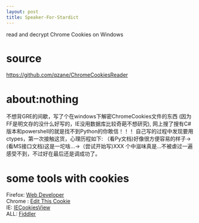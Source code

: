 ```yaml
---
layout: post
title: Speaker-For-Stardict
---
```

read and decrypt Chrome Cookies on Windows

# source
https://github.com/qzane/ChromeCookiesReader

# about:nothing
不想背GRE的间歇，写了个在windows下解密ChromeCookies文件的东西
(因为FF是明文存的没什么好写的，IE没用数据库比较奇葩不想研究), 
网上搜了搜有C#版本和powershell的就是找不到Python的你敢信！！！
自己写的过程中发现要用ctypes，第一次接触这货，心理历程如下:
（看Py文档)好像很方便容易的样子->(看MS接口文档)这是一坨啥...->（尝试开始写)XXX
个中滋味真是...不被虐过一遍感受不到，不过好在最后还是调成功了。

# some tools with cookies
Firefox: [Web Developer](https://addons.mozilla.org/en-us/firefox/addon/web-developer/) </br>
Chrome : [Edit This Cookie](https://chrome.google.com/webstore/detail/editthiscookie/fngmhnnpilhplaeedifhccceomclgfbg) </br>
IE: [IECookiesView](http://www.nirsoft.net/utils/iecookies.html) </br>
ALL: [Fiddler](https://www.telerik.com/download/fiddler) </br>
